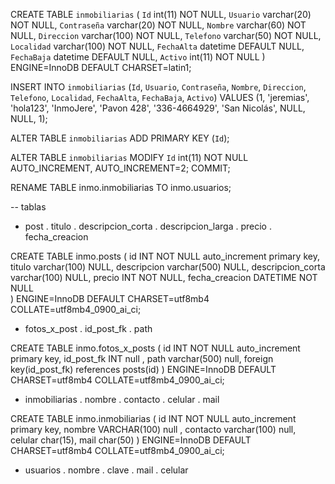 CREATE TABLE `inmobiliarias` (
  `Id` int(11) NOT NULL,
  `Usuario` varchar(20) NOT NULL,
  `Contraseña` varchar(20) NOT NULL,
  `Nombre` varchar(60) NOT NULL,
  `Direccion` varchar(100) NOT NULL,
  `Telefono` varchar(50) NOT NULL,
  `Localidad` varchar(100) NOT NULL,
  `FechaAlta` datetime DEFAULT NULL,
  `FechaBaja` datetime DEFAULT NULL,
  `Activo` int(11) NOT NULL
) ENGINE=InnoDB DEFAULT CHARSET=latin1;

INSERT INTO `inmobiliarias` (`Id`, `Usuario`, `Contraseña`, `Nombre`, `Direccion`, `Telefono`, `Localidad`, `FechaAlta`, `FechaBaja`, `Activo`) VALUES
(1, 'jeremias', 'hola123', 'InmoJere', 'Pavon 428', '336-4664929', 'San Nicolás', NULL, NULL, 1);

ALTER TABLE `inmobiliarias`
  ADD PRIMARY KEY (`Id`);
  
ALTER TABLE `inmobiliarias`
  MODIFY `Id` int(11) NOT NULL AUTO_INCREMENT, AUTO_INCREMENT=2;
COMMIT;

RENAME TABLE inmo.inmobiliarias TO inmo.usuarios;

-- tablas

- post
. titulo
. descripcion_corta
. descripcion_larga
. precio
. fecha_creacion

CREATE TABLE inmo.posts (
	id INT NOT NULL auto_increment primary key,
	titulo varchar(100) NULL,
	descripcion varchar(500) NULL,
	descripcion_corta varchar(100) NULL,
	precio INT NOT NULL,
	fecha_creacion DATETIME NOT NULL	
)
ENGINE=InnoDB
DEFAULT CHARSET=utf8mb4
COLLATE=utf8mb4_0900_ai_ci;

- fotos_x_post
. id_post_fk
. path

CREATE TABLE inmo.fotos_x_posts (
	id INT NOT NULL auto_increment primary key,
	id_post_fk  INT null ,
	path varchar(500) null,
	foreign key(id_post_fk) references posts(id)
)
ENGINE=InnoDB
DEFAULT CHARSET=utf8mb4
COLLATE=utf8mb4_0900_ai_ci;


- inmobiliarias
. nombre
. contacto
. celular
. mail

CREATE TABLE inmo.inmobiliarias (
	id INT NOT NULL auto_increment primary key,
	nombre  VARCHAR(100) null ,
	contacto varchar(100) null,
	celular char(15),
	mail char(50)
)
ENGINE=InnoDB
DEFAULT CHARSET=utf8mb4
COLLATE=utf8mb4_0900_ai_ci;


- usuarios
. nombre
. clave
. mail
. celular
